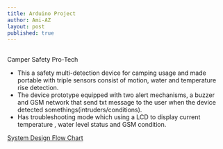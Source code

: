 ```yaml
---
title: Arduino Project
author: Ami-AZ
layout: post
published: true
---
```


##
Camper Safety Pro-Tech

- This a safety multi-detection device for camping usage and made portable with triple sensors consist of motion, water and temperature rise detection. 
- The device prototype equipped with two alert mechanisms, a buzzer and GSM network that send txt message to the user when the device detected somethings(intruders/conditions). 
- Has troubleshooting mode which using a LCD to display current temperature , water level status and GSM condition.

<u>System Design Flow Chart</u>
<span class="image center"><img src="{{ 'assets/images/systemdesign.PNG' | relative_url }}" alt="" /></span>

<span class="image center"><img src="{{ 'assets/images/troubleshooting.PNG' | relative_url }}" alt="" /></span>

<span class="image center"><img src="{{ 'assets/images/projectcase.PNG' | relative_url }}" alt="" /></span>

<span class="image center"><img src="{{ 'assets/images/wiringcase.PNG' | relative_url }}" alt="" /></span>


